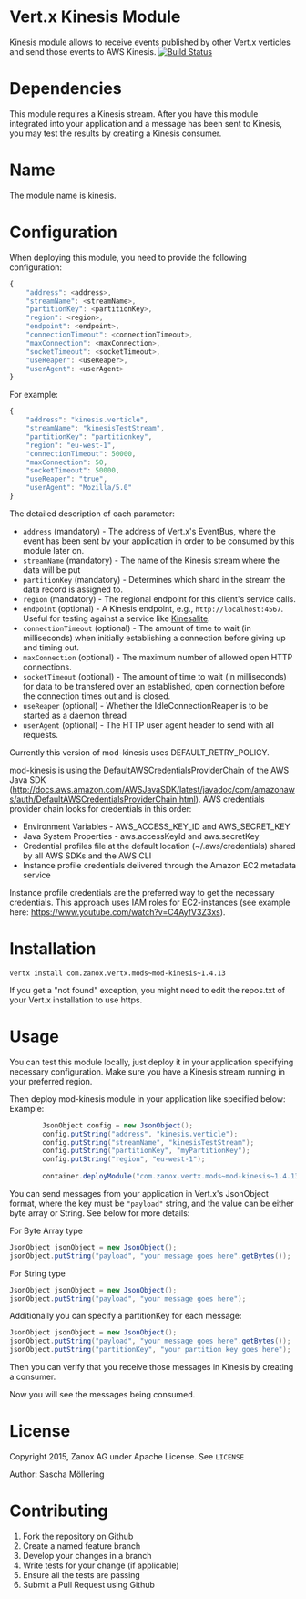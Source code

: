 Vert.x Kinesis Module
===========

Kinesis module allows to receive events published by other Vert.x verticles and send those events to AWS Kinesis.
[![Build Status](https://travis-ci.org/zanox/mod-kinesis.svg?branch=master)](https://travis-ci.org/zanox/mod-kinesis)


Dependencies
==========

This module requires a Kinesis stream. After you have this module integrated into your application and a message has been sent to Kinesis, 
you may test the results by creating a Kinesis consumer.


Name
==========

The module name is kinesis.


Configuration
===========

When deploying this module, you need to provide the following configuration:
```javascript
{
    "address": <address>,
    "streamName": <streamName>,
    "partitionKey": <partitionKey>,
    "region": <region>,
    "endpoint": <endpoint>,
    "connectionTimeout": <connectionTimeout>,
    "maxConnection": <maxConnection>,
    "socketTimeout": <socketTimeout>,
    "useReaper": <useReaper>,
    "userAgent": <userAgent>
}
```

For example:
```javascript
{
    "address": "kinesis.verticle",
    "streamName": "kinesisTestStream",
    "partitionKey": "partitionkey",
    "region": "eu-west-1",
    "connectionTimeout": 50000,
    "maxConnection": 50,
    "socketTimeout": 50000,
    "useReaper": "true",
    "userAgent": "Mozilla/5.0" 
}
```

The detailed description of each parameter:

* `address` (mandatory) - The address of Vert.x's EventBus, where the event has been sent by your application in order to be consumed by this module later on.
* `streamName` (mandatory) - The name of the Kinesis stream where the data will be put 
* `partitionKey` (mandatory) - Determines which shard in the stream the data record is assigned to.
* `region` (mandatory) - The regional endpoint for this client's service calls.
* `endpoint` (optional) - A Kinesis endpoint, e.g., `http://localhost:4567`. Useful for testing against a service like [Kinesalite](https://github.com/mhart/kinesalite).
* `connectionTimeout` (optional) - The amount of time to wait (in milliseconds) when initially establishing a connection before giving up and timing out. 
* `maxConnection` (optional) - The maximum number of allowed open HTTP connections.
* `socketTimeout` (optional) - The amount of time to wait (in milliseconds) for data to be transfered over an established, open connection before the connection times out and is closed.
* `useReaper` (optional) - Whether the IdleConnectionReaper is to be started as a daemon thread
* `userAgent` (optional) - The HTTP user agent header to send with all requests.

Currently this version of mod-kinesis uses DEFAULT_RETRY_POLICY.

mod-kinesis is using the DefaultAWSCredentialsProviderChain of the AWS Java SDK (http://docs.aws.amazon.com/AWSJavaSDK/latest/javadoc/com/amazonaws/auth/DefaultAWSCredentialsProviderChain.html). AWS credentials provider chain looks for credentials in this order:
* Environment Variables - AWS_ACCESS_KEY_ID and AWS_SECRET_KEY
* Java System Properties - aws.accessKeyId and aws.secretKey
* Credential profiles file at the default location (~/.aws/credentials) shared by all AWS SDKs and the AWS CLI
* Instance profile credentials delivered through the Amazon EC2 metadata service

Instance profile credentials are the preferred way to get the necessary credentials. This approach uses IAM roles for EC2-instances (see example here: https://www.youtube.com/watch?v=C4AyfV3Z3xs).


Installation
=======

```
vertx install com.zanox.vertx.mods~mod-kinesis~1.4.13
```

If you get a "not found" exception, you might need to edit the repos.txt of your Vert.x installation to use https.


Usage
=======

You can test this module locally, just deploy it in your application specifying necessary configuration.
Make sure you have a Kinesis stream running in your preferred region.

Then deploy mod-kinesis module in your application like specified below:
Example:

```java
        JsonObject config = new JsonObject();
        config.putString("address", "kinesis.verticle");
        config.putString("streamName", "kinesisTestStream");
        config.putString("partitionKey", "myPartitionKey");
        config.putString("region", "eu-west-1");
        
        container.deployModule("com.zanox.vertx.mods~mod-kinesis~1.4.13", config);

```

You can send messages from your application in Vert.x's JsonObject format, where the key must be `"payload"` string, and the value can be either byte array or String. See below for more details:

For Byte Array type
```java
JsonObject jsonObject = new JsonObject();
jsonObject.putString("payload", "your message goes here".getBytes());
```

For String type
```java
JsonObject jsonObject = new JsonObject();
jsonObject.putString("payload", "your message goes here");
```

Additionally you can specify a partitionKey for each message:

```java
JsonObject jsonObject = new JsonObject();
jsonObject.putString("payload", "your message goes here".getBytes());
jsonObject.putString("partitionKey", "your partition key goes here");
```

Then you can verify that you receive those messages in Kinesis by creating a consumer.

Now you will see the messages being consumed.


License
=========
Copyright 2015, Zanox AG under Apache License. See `LICENSE`

Author: Sascha Möllering

Contributing
============
1. Fork the repository on Github
2. Create a named feature branch
3. Develop your changes in a branch
4. Write tests for your change (if applicable)
5. Ensure all the tests are passing
6. Submit a Pull Request using Github
